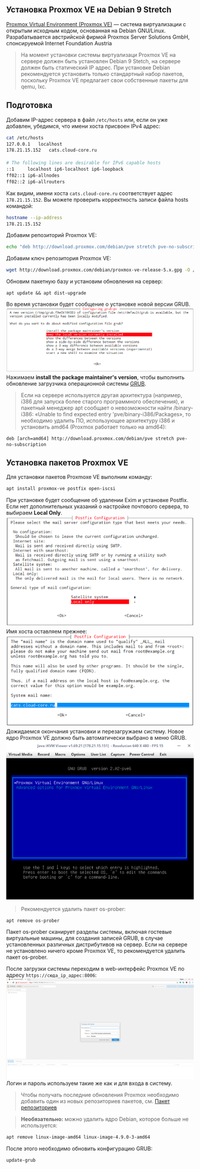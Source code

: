 ## Установка Proxmox VE на Debian 9 Stretch
[Proxmox Virtual Environment (Proxmox VE)](https://pve.proxmox.com/wiki/Main_Page) — система виртуализации с открытым исходным кодом, основанная на Debian GNU/Linux. Разрабатывается австрийской фирмой Proxmox Server Solutions GmbH, спонсируемой Internet Foundation Austria
>На момент установки системы виртуализаци Proxmox VE на сервере должен быть установлен Debian 9 Stetch, на сервере должен быть статический IP адрес. При установке Debian рекомендуется установить только стандартный набор пакетов, поскольку Proxmox VE предлагает свои собственные пакеты для qemu, lxc.

## Подготовка
Добавим IP-адрес сервера в файл `/etc/hosts` или, если он уже добавлен, убедимся, что имени хоста присвоен IPv4 адрес:
```sh
cat /etc/hosts
127.0.0.1	localhost
178.21.15.152	cats.cloud-core.ru

# The following lines are desirable for IPv6 capable hosts
::1     localhost ip6-localhost ip6-loopback
ff02::1 ip6-allnodes
ff02::2 ip6-allrouters
```
Как видим, имени хоста `cats.cloud-core.ru` соответствует адрес `178.21.15.152`.
Вы можете проверить корректность записи файла hosts командой:
```sh
hostname --ip-address
178.21.15.152
```
Добавим репозиторий Proxmox VE:
```sh
echo "deb http://download.proxmox.com/debian/pve stretch pve-no-subscription" > /etc/apt/sources.list.d/pve-install-repo.list
```
Добавим ключ репозитория Proxmox VE:
```sh
wget http://download.proxmox.com/debian/proxmox-ve-release-5.x.gpg -O /etc/apt/trusted.gpg.d/proxmox-ve-release-5.x.gpg
```
Обновим пакетную базу и установим обновления на сервер:
```
apt update && apt dist-upgrade
```
Во время установки будет сообщение о установке новой версии GRUB.
![Обновления GRUB](grub-update-prox.png)
Нажимаем **install the package maintainer's version**, чтобы выполнить обновление загрузчика операционной системы [GRUB](https://ru.wikipedia.org/wiki/GNU_GRUB).
>Если на сервере используется другая архитектура (например, i386 для запуска более старого программного обеспечения), и пакетный менеджер apt сообщает о невозможности найти /binary-i386: «Unable to find expected entry 'pve/binary-i386/Packages», то необходимо удалить ПО, использующее архитектуру i386 и установить amd64 (Proxmox работает только на amd64):
```
deb [arch=amd64] http://download.proxmox.com/debian/pve stretch pve-no-subscription
```

## Установка пакетов Proxmox VE
Для установки пакетов Proxmoxe VE выполним команду:
```sh
apt install proxmox-ve postfix open-iscsi
```
При установке будет сообщение об удалении Exim и установке Postfix. Если нет дополнительных указаний о настройке почтового сервера, то выбираем **Local Only**.
![Установка Postfix](prox-mail-server.png)
Имя хоста оставляем прежнее:
![Hostname](prox-mail-hostname.png)
Дожидаемся окончания установки и перезагружаем систему. Новое ядро Proxmox VE должно быть автоматически выбрано в меню GRUB.
![Новый GRUB](new-grub-prox.png)
>Рекомендуется удалить пакет os-prober:
```
apt remove os-prober
```
Пакет os-prober сканирует разделы системы, включая гостевые виртуальные машины, для создания записей GRUB, в случае установленных различных дистрибутивов на сервер. Если на сервере не установлено ничего кроме Proxmox VE, то рекомендуется удалить пакет os-prober.

После загрузки системы переходим в web-интерфейс Proxmox VE по адресу `https://сюда_ip_адрес:8006`:
![web-интерфейс Proxmox](web-morda.png)
Логин и пароль используем такие же как и для входа в систему.
>Чтобы получать последние обновления Proxmox необходимо добавить один из новых репозиториев пакетов, см. [Пакет репозиториев](https://pve.proxmox.com/wiki/Package_Repositories)

>**Необязательно:** можно удалить ядро Debian, которое больше не используется:
```sh
apt remove linux-image-amd64 linux-image-4.9.0-3-amd64
```
После этого необходимо обновить конфигурацию GRUB:
```sh
update-grub
```